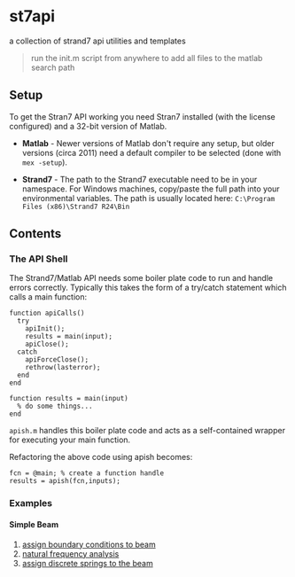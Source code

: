 # st7api
a collection of strand7 api utilities and templates

> run the init.m script from anywhere to add all files to the matlab search path

## Setup
To get the Stran7 API working you need Stran7 installed (with the license configured) and a 32-bit version of Matlab.
* **Matlab** - Newer versions of Matlab don't require any setup, but older versions (circa 2011) need a default compiler to be selected (done with `mex -setup`).

* **Strand7** - The path to the Strand7 executable need to be in your namespace. For Windows machines, copy/paste the full path into your environmental variables. The path is usually located here: `C:\Program Files (x86)\Strand7 R24\Bin`

## Contents

### The API Shell
The Strand7/Matlab API needs some boiler plate code to run and handle errors correctly. Typically this takes the form of a try/catch statement which calls a main function:
```
function apiCalls()
  try
    apiInit();
    results = main(input);
    apiClose();
  catch
    apiForceClose();
    rethrow(lasterror);
  end
end

function results = main(input)
  % do some things...
end

```

`apish.m` handles this boiler plate code and acts as a self-contained wrapper for executing your main function.

Refactoring the above code using apish becomes:
```
fcn = @main; % create a function handle
results = apish(fcn,inputs);
```

### Examples

#### Simple Beam
1. [assign boundary conditions to beam](examples/html/beam_restraints.html)
2. [natural frequency analysis](examples/beam1_nfa.html)
3. [assign discrete springs to the beam](examples/beam1_springs.html)
